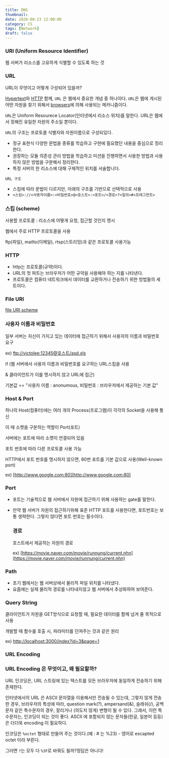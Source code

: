 ```yaml
---
title: DNS
thumbnail: 
date: 2020-08-23 12:00:00
category: CS
tags: [Network]
draft: false
---
```


### URI (Uniform Resource Identifier)

웹 서버가 리소스를 고유하게 식별할 수 있도록 하는 것

### URL

URL이 무엇이고 어떻게 구성되어 있을까?

[Hypertext](https://developer.mozilla.org/en-US/docs/Glossary/Hypertext)와 [HTTP](https://developer.mozilla.org/en-US/docs/Glossary/HTTP) 함께, `URL` 은 웹에서 중요한 개념 중 하나이다. `URL`은 웹에 게시된 어떤 자원을 찾기 위해서 [browsers](https://developer.mozilla.org/en-US/docs/Glossary/Browser)에 의해 사용되는 메카니즘이다.

`URL`은 Uniform Resourece Locator(인터넷에서 리소스 위치)를 말한다. URL은 웹에서 정해진 유일한 자원의 주소일 뿐이다.

`URL`의 구조는 프로토콜 식별자와 자원이름으로 구성되있다.

- 정규 표현식 다양한 문법을 종류를 학습하고 구현에 필요했던 내용을 중심으로 정리한다.
- 권장하는 모듈 의존성 관리 방법을 학습하고 미션을 진행하면서 사용한 방법과 사용하지 않은 방법을 구분해서 정리한다.
- 특정 서버의 한 리소스에 대해 구체적인 위치를 서술합니다.

`URL 구조`

- 스킴에 따라 문법이 다르지만, 아래의 구조를 기반으로 선택적으로 사용
- `<스킴>://<사용자이름>:<비밀번호>@<호스트>:<포트>/<경로>?<질의>#<프레그먼트>`

### 스킴 (scheme)

사용할 프로토콜 : 리소스에 어떻게 요청, 접근할 것인지 명시

웹에서 주로 HTTP 프로토콜을 사용

ftp(파일), mailto(이메일), rtsp(스트리밍)과 같은 프로토콜 사용가능

### HTTP

- http는 프로토콜(규약)이다.
- URL의 첫 파트는 브라우저가 어떤 규약을 사용해야 하는 지를 나타낸다.
- 프로토콜은 컴퓨터 네트워크에서 데이터를 교환하거나 전송하기 위한 방법들의 세트이다.

### File URI

[file URI scheme](https://en.wikipedia.org/wiki/File_URI_scheme)

### 사용자 이름과 비밀번호

일부 서버는 자신이 가지고 있는 데이터에 접근하기 위해서 사용자의 이름과 비밀번호 요구

ex) [ftp://victolee:12345@호스트/asd.xls](ftp://victolee:12345@호스트/asd.xls)

if (웹 서버에서 사용자 이름과 비밀번호를 요구하는 URL스킴을 사용 

& 클라이언트가 이를 명시하지 않고 URL에 접근) 

기본값 == "사용자 이름 : anonumous, 비밀번호 : 브라우저에서 제공하는 기본 값"

### Host & Port

하나의 Host(컴퓨터)에는 여러 개의 Process(프로그램)이 각각의 Socket을 사용해 통신

이 때 소켓을 구분하는 역할이 Port(포트)

서버에는 포트에 따라 소켓이 연결되어 있음

포트 번호에 따라 다른 프로토콜 사용 가능

HTTP에서 포트 번호를 명시하지 않으면, 80번 포트를 기본 값으로 사용(Well-known port)

ex) [http://www.google.com:80](http://www.google.com:80) 

### Port

- 포트는 기술적으로 웹 서버에서 자원에 접근하기 위해 사용하는 gate를 말한다.
- 만약 웹 서버가 자원의 접근하기위해 표준 HTTP 포트를 사용한다면, 포트번호는 보통 생략한다. 그렇지 않다면 포트 번호는 필수이다.

    ### 경로

    호스트에서 제공하는 자원의 경로

    ex) [https://movie.naver.com/movie/runnung/current.nhn](https://movie.naver.com/movie/runnung/current.nhn)

### Path

- 초기 웹에서는 웹 서버상에서 물리적 파일 위치를 나타냈다.
- 요즘에는 실제 물리적 경로를 나타내지않고 웹 서버에서 추상화하여 보여준다.

### Query String

클라이언트가 자원을 GET방식으로 요청할 때, 필요한 데이터를 함께 넘겨 줄 목적으로 사용

개발할 때 함수를 호출 시, 파라미터를 던져주는 것과 같은 원리

ex) [http://localhost:3000/index?id=3&page=1](http://localhost:3000/index?id=3&page=1)


### URL Encoding

### URL Encoding 은 무엇이고, 왜 필요할까?

URL 인코딩은, URL 스트링에 있는 텍스트를 모든 브라우저에 동일하게 전송하기 위해 존재한다.

인터넷에서의 URL 은 ASCII 문자열을 이용해서만 전송될 수 있는데, 그렇지 않게 전송한 경우, 브라우저의 특성에 따라, question mark(?), ampersand(&), 슬래쉬(/), 공백문자 같은 특수문자의 경우, 잘리거나 (의도치 않게) 변형이 될 수 있다. 그래서, 이런 특수문자는, 인코딩이 되는 것이 좋다. ASCII 에 포함되지 않는 문자들(한글, 일본어 등등)은 더더욱 encoding 이 필요하다.

인코딩은 `%octet` 형태로 만들어 주는 것이다.(예 : # 는 %23) - 영어로 escapted octet 이라 부른다.

그러면 `?`는 모두 다 `%3F`로 바꿔도 될까?정답은 아니다!